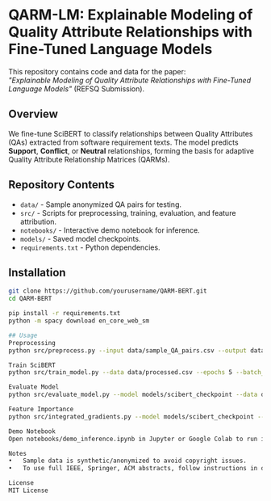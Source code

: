 # QARM-LM: Explainable Modeling of Quality Attribute Relationships with Fine-Tuned Language Models

This repository contains code and data for the paper:  
*"Explainable Modeling of Quality Attribute Relationships with Fine-Tuned Language Models"* (REFSQ Submission).

## Overview
We fine-tune SciBERT to classify relationships between Quality Attributes (QAs) extracted from software requirement texts. The model predicts **Support**, **Conflict**, or **Neutral** relationships, forming the basis for adaptive Quality Attribute Relationship Matrices (QARMs).

## Repository Contents
- `data/` - Sample anonymized QA pairs for testing.
- `src/` - Scripts for preprocessing, training, evaluation, and feature attribution.
- `notebooks/` - Interactive demo notebook for inference.
- `models/` - Saved model checkpoints.
- `requirements.txt` - Python dependencies.

## Installation
```bash
git clone https://github.com/yourusername/QARM-BERT.git
cd QARM-BERT

pip install -r requirements.txt
python -m spacy download en_core_web_sm

## Usage
Preprocessing
python src/preprocess.py --input data/sample_QA_pairs.csv --output data/processed.csv

Train SciBERT
python src/train_model.py --data data/processed.csv --epochs 5 --batch_size 16

Evaluate Model
python src/evaluate_model.py --model models/scibert_checkpoint --data data/processed.csv

Feature Importance
python src/integrated_gradients.py --model models/scibert_checkpoint --data data/processed.csv

Demo Notebook
Open notebooks/demo_inference.ipynb in Jupyter or Google Colab to run inference on sample QA pairs.

Notes
•	Sample data is synthetic/anonymized to avoid copyright issues.
•	To use full IEEE, Springer, ACM abstracts, follow instructions in data/README.md for data acquisition.

License
MIT License

